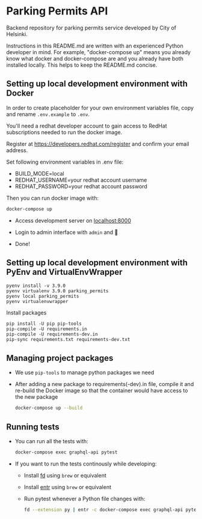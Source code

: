 # Parking Permits API

Backend repository for parking permits service developed by City of Helsinki.

Instructions in this README.md are written with an experienced Python developer in mind. For example, "docker-compose up" means you already know what docker and docker-compose are and you already have both installed locally. This helps to keep the README.md concise.

## Setting up local development environment with Docker

In order to create placeholder for your own environment variables file, copy and rename `.env.example` to `.env`.

You'll need a redhat developer account to gain access to RedHat subscriptions
needed to run the docker image.

Register at https://developers.redhat.com/register and confirm your email address. 

Set following environment variables in .env file:
- BUILD_MODE=local
- REDHAT_USERNAME=your redhat account username 
- REDHAT_PASSWORD=your redhat account password

Then you can run docker image with:

  ```bash
  docker-compose up
  ```

- Access development server on [localhost:8000](http://localhost:8000)

- Login to admin interface with `admin` and 🥥

- Done!

## Setting up local development environment with PyEnv and VirtualEnvWrapper

```
pyenv install -v 3.9.0
pyenv virtualenv 3.9.0 parking_permits
pyenv local parking_permits
pyenv virtualenvwrapper
```

Install packages

```
pip install -U pip pip-tools
pip-compile -U requirements.in
pip-compile -U requirements-dev.in
pip-sync requirements.txt requirements-dev.txt
```


## Managing project packages

- We use `pip-tools` to manage python packages we need
- After adding a new package to requirements(-dev).in file, compile it and re-build the Docker image so that the container would have access to the new package

  ```bash
  docker-compose up --build
  ```

## Running tests

- You can run all the tests with:
  ```bash
  docker-compose exec graphql-api pytest
  ```
- If you want to run the tests continously while developing:

  - Install [fd](https://github.com/sharkdp/fd) using `brew` or equivalent
  - Install [entr](https://github.com/eradman/entr) using `brew` or equivalent
  - Run pytest whenever a Python file changes with:

    ```bash
    fd --extension py | entr -c docker-compose exec graphql-api pytest
    ```
